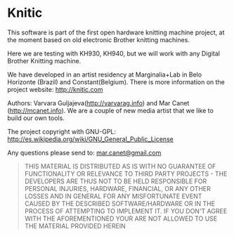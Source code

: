 Knitic
======

This software is part of the first open hardware knitting machine project, at the moment based on old electronic Brother knitting machines. 

Here we are testing with KH930, KH940, but we will work with any Digital Brother Knitting machine. 

We have developed in an artist residency at Marginalia+Lab in Belo Horizonte (Brazil) and Constant(Belgium). 
There is more information on the project website: http://knitic.com

Authors: Varvara Guljajeva(http://varvarag.info) and Mar Canet (http://mcanet.info). We are a couple of new media artist that we like to build our own tools.


The project copyright with GNU-GPL: http://es.wikipedia.org/wiki/GNU_General_Public_License

Any questions please send to: mar.canet@gmail.com

> THIS MATERIAL IS DISTRIBUTED AS IS WITH NO GUARANTEE OF FUNCTIONALITY OR RELEVANCE TO THIRD PARTY PROJECTS - THE DEVELOPERS ARE THUS NOT TO BE HELD RESPONSIBLE FOR PERSONAL INJURIES, HARDWARE, FINANCIAL, OR ANY OTHER LOSSES AND IN GENERAL FOR ANY MISFORTUNATE EVENT CAUSED BY THE DESCRIBED SOFTWARE/HARDWARE OR IN THE PROCESS OF ATTEMPTING TO IMPLEMENT IT. IF YOU DON'T AGREE WITH THE AFOREMENTIONED YOUR ARE NOT ALLOWED TO USE THE MATERIAL PROVIDED HEREIN
